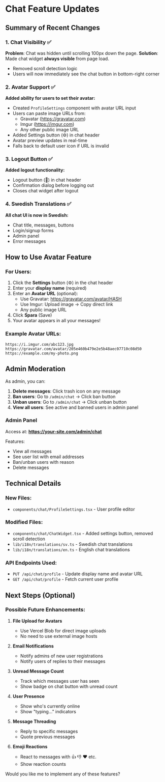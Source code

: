 # Chat Feature Updates

## Summary of Recent Changes

### 1. **Chat Visibility** ✅

**Problem**: Chat was hidden until scrolling 100px down the page.
**Solution**: Made chat widget **always visible** from page load.

- Removed scroll detection logic
- Users will now immediately see the chat button in bottom-right corner

### 2. **Avatar Support** ✅

**Added ability for users to set their avatar:**

- Created `ProfileSettings` component with avatar URL input
- Users can paste image URLs from:
  - Gravatar (https://gravatar.com)
  - Imgur (https://imgur.com)
  - Any other public image URL
- Added Settings button (⚙️) in chat header
- Avatar preview updates in real-time
- Falls back to default user icon if URL is invalid

### 3. **Logout Button** ✅

**Added logout functionality:**

- Logout button (🚪) in chat header
- Confirmation dialog before logging out
- Closes chat widget after logout

### 4. **Swedish Translations** ✅

**All chat UI is now in Swedish:**

- Chat title, messages, buttons
- Login/signup forms
- Admin panel
- Error messages

## How to Use Avatar Feature

### For Users:

1. Click the **Settings** button (⚙️) in the chat header
2. Enter your **display name** (required)
3. Enter an **Avatar URL** (optional):
   - Use Gravatar: https://gravatar.com/avatar/HASH
   - Use Imgur: Upload image → Copy direct link
   - Any public image URL
4. Click **Spara** (Save)
5. Your avatar appears in all your messages!

### Example Avatar URLs:

```
https://i.imgur.com/abc123.jpg
https://gravatar.com/avatar/205e460b479e2e5b48aec07710c08d50
https://example.com/my-photo.png
```

## Admin Moderation

As admin, you can:

1. **Delete messages**: Click trash icon on any message
2. **Ban users**: Go to `/admin/chat` → Click ban button
3. **Unban users**: Go to `/admin/chat` → Click unban button
4. **View all users**: See active and banned users in admin panel

### Admin Panel

Access at: **https://your-site.com/admin/chat**

Features:

- View all messages
- See user list with email addresses
- Ban/unban users with reason
- Delete messages

## Technical Details

### New Files:

- `components/chat/ProfileSettings.tsx` - User profile editor

### Modified Files:

- `components/chat/ChatWidget.tsx` - Added settings button, removed scroll detection
- `lib/i18n/translations/sv.ts` - Swedish chat translations
- `lib/i18n/translations/en.ts` - English chat translations

### API Endpoints Used:

- `PUT /api/chat/profile` - Update display name and avatar URL
- `GET /api/chat/profile` - Fetch current user profile

## Next Steps (Optional)

### Possible Future Enhancements:

1. **File Upload for Avatars**

   - Use Vercel Blob for direct image uploads
   - No need to use external image hosts

2. **Email Notifications**

   - Notify admins of new user registrations
   - Notify users of replies to their messages

3. **Unread Message Count**

   - Track which messages user has seen
   - Show badge on chat button with unread count

4. **User Presence**

   - Show who's currently online
   - Show "typing..." indicators

5. **Message Threading**

   - Reply to specific messages
   - Quote previous messages

6. **Emoji Reactions**
   - React to messages with 👍 👎 ❤️ etc.
   - Show reaction counts

Would you like me to implement any of these features?







